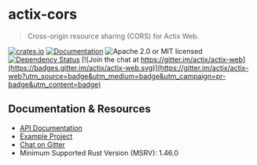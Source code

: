 # actix-cors

> Cross-origin resource sharing (CORS) for Actix Web.

[![crates.io](https://img.shields.io/crates/v/actix-cors)](https://crates.io/crates/actix-cors)
[![Documentation](https://docs.rs/actix-cors/badge.svg?version=0.5.4)](https://docs.rs/actix-cors/0.5.4)
![Apache 2.0 or MIT licensed](https://img.shields.io/crates/l/actix-cors)
[![Dependency Status](https://deps.rs/crate/actix-cors/0.5.4/status.svg)](https://deps.rs/crate/actix-cors/0.5.4)
[![Join the chat at https://gitter.im/actix/actix-web](https://badges.gitter.im/actix/actix-web.svg)](https://gitter.im/actix/actix-web?utm_source=badge&utm_medium=badge&utm_campaign=pr-badge&utm_content=badge)

## Documentation & Resources

- [API Documentation](https://docs.rs/actix-cors/)
- [Example Project](https://github.com/actix/examples/tree/master/security/web-cors)
- [Chat on Gitter](https://gitter.im/actix/actix-web)
- Minimum Supported Rust Version (MSRV): 1.46.0
